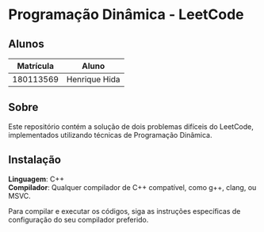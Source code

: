 # Programação Dinâmica - LeetCode

## Alunos
| Matrícula  | Aluno        |
| ---------- | ------------ |
| 180113569  | Henrique Hida |

## Sobre
Este repositório contém a solução de dois problemas difíceis do LeetCode, implementados utilizando técnicas de Programação Dinâmica.

## Instalação
**Linguagem**: C++<br>
**Compilador**: Qualquer compilador de C++ compatível, como g++, clang, ou MSVC.

Para compilar e executar os códigos, siga as instruções específicas de configuração do seu compilador preferido.
